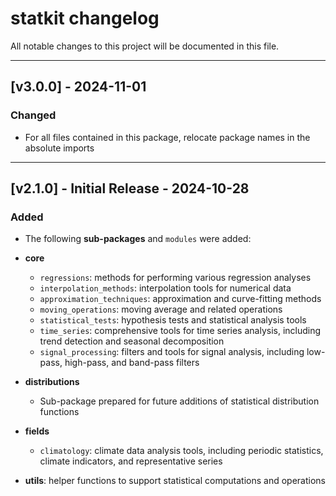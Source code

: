 # statkit changelog

All notable changes to this project will be documented in this file.

---

## [v3.0.0] - 2024-11-01

### Changed
- For all files contained in this package, relocate package names in the absolute imports

---

## [v2.1.0] - Initial Release - 2024-10-28

### Added

- The following **sub-packages** and `modules` were added:

- **core** 
	- `regressions`: methods for performing various regression analyses
	- `interpolation_methods`: interpolation tools for numerical data
	- `approximation_techniques`: approximation and curve-fitting methods
	- `moving_operations`: moving average and related operations
	- `statistical_tests`: hypothesis tests and statistical analysis tools
	- `time_series`: comprehensive tools for time series analysis, including trend detection and seasonal decomposition
	- `signal_processing`: filters and tools for signal analysis, including low-pass, high-pass, and band-pass filters
- **distributions**
	- Sub-package prepared for future additions of statistical distribution functions
- **fields**
	- `climatology`: climate data analysis tools, including periodic statistics, climate indicators, and representative series
- **utils**: helper functions to support statistical computations and operations
